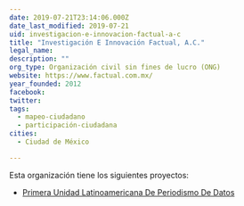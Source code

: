 ```yaml
---
date: 2019-07-21T23:14:06.000Z
date_last_modified: 2019-07-21
uid: investigacion-e-innovacion-factual-a-c
title: "Investigación E Innovación Factual, A.C."
legal_name: 
description: ""
org_type: Organización civil sin fines de lucro (ONG)
website: https://www.factual.com.mx/
year_founded: 2012
facebook: 
twitter: 
tags:
  - mapeo-ciudadano
  - participación-ciudadana
cities: 
  - Ciudad de México

---
```


Esta organización tiene los siguientes proyectos:

- [Primera Unidad Latinoamericana De Periodismo De Datos](/i/primera-unidad-latinoamericana-de-periodismo-de-datos.html)
